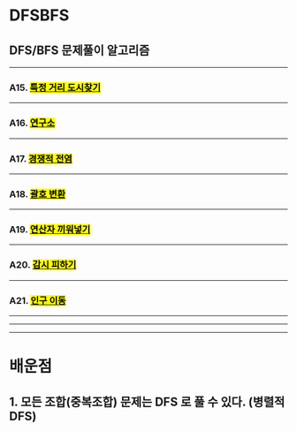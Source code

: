 # DFSBFS
## DFS/BFS 문제풀이 알고리즘</br>
  ---
### A15. [<mark>특정 거리 도시찾기</mark>](https://www.acmicpc.net/problem/18352)
  ---
### A16. [<mark>연구소</mark>](https://www.acmicpc.net/problem/14502)
  ---
### A17. [<mark>경쟁적 전염</mark>](https://www.acmicpc.net/problem/18405)
  ---
### A18. [<mark>괄호 변환</mark>](https://school.programmers.co.kr/learn/courses/30/lessons/60058)
  ---
### A19. [<mark>연산자 끼워넣기</mark>](https://www.acmicpc.net/problem/14888)
  ---
### A20. [<mark>감시 피하기</mark>](https://www.acmicpc.net/problem/18428)
  ---
### A21. [<mark>인구 이동</mark>](https://www.acmicpc.net/problem/16324)
  ---

  -----
  -----
# 배운점
## 1. 모든 조합(중복조합) 문제는 DFS 로 풀 수 있다. (병렬적 DFS)
